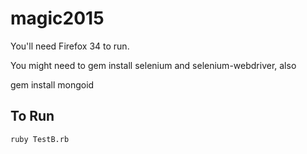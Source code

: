 magic2015
=========

You'll need Firefox 34 to run.

You might need to gem install selenium and selenium-webdriver, also

gem install mongoid

## To Run

    ruby TestB.rb
